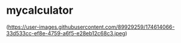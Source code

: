 # mycalculator

(https://user-images.githubusercontent.com/89929259/174614066-33d533cc-ef8e-4759-a6f5-e28eb12c68c3.jpeg)

